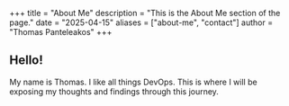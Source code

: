 +++
title = "About Me"
description = "This is the About Me section of the page."
date = "2025-04-15"
aliases = ["about-me", "contact"]
author = "Thomas Panteleakos"
+++

## Hello!

My name is Thomas. I like all things DevOps. This is where I will be exposing my thoughts and findings through this journey.

